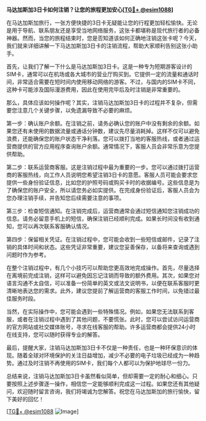 **马达加斯加3日卡如何注销？让您的旅程更加安心[[TG💪+ @esim1088](https://t.me/s/esim1088)]**

在马达加斯加旅行，一张方便快捷的3日卡无疑能让您的行程更加轻松愉快。无论是用于导航、联系朋友还是享受当地网络服务，这张卡都堪称是现代旅行者的必备神器。然而，当您的旅程结束时，您是否知道该如何正确地注销这张卡呢？今天，我们就来详细讲解一下马达加斯加3日卡的注销流程，帮助大家顺利告别这张小助手。

首先，让我们了解一下什么是马达加斯加3日卡。这是一种专为短期游客设计的SIM卡，通常可以在机场或各大城市的营业厅购买到。它提供一定的流量和通话时间，非常适合需要在短时间内使用移动网络的游客。不过，与国内的SIM卡不同，这种卡可能涉及国际漫游费用，因此在使用完毕后及时注销是非常重要的。

那么，具体应该如何操作呢？其实，注销马达加斯加3日卡的过程并不复杂，但需要您注意几个关键步骤，以免遗漏导致不必要的麻烦。

第一步：确认账户余额。在注销之前，请务必确认您的账户中没有剩余的余额。如果您还有未使用的数据流量或通话分钟数，建议先尽量消耗掉。这样不仅可以避免浪费，还能确保您的账户状态干净利落。您可以拨打当地的客服热线，或者通过运营商提供的官方应用程序查询账户余额。通常情况下，客服人员会非常乐意为您提供帮助。

第二步：联系运营商客服。这是注销过程中最为重要的一步。您可以通过拨打运营商的客服热线，向工作人员说明您希望注销3日卡的意愿。客服人员可能会要求您提供一些身份验证信息，比如您的护照号码或购买卡时的收据编号。这些信息是为了确保您的账户安全，所以请您务必如实提供。在完成身份验证后，客服人员会为您办理注销手续，并告知您后续需要注意的事项。

第三步：检查短信通知。在注销完成后，运营商通常会通过短信通知您注销成功的信息。请务必留意手机上的短信，确保注销已经顺利完成。如果长时间没有收到通知，您可以再次联系客服确认情况。

第四步：保留相关凭证。在注销过程中，您可能会收到一些短信或邮件，记录了注销的具体时间和状态。这些凭证非常重要，建议您妥善保存，以备将来查询或遇到问题时作为参考。

在整个注销过程中，有几个小技巧可以帮助您更高效地完成操作。首先，尽量选择在离境前完成注销，这样可以避免因忘记注销而导致的额外费用。其次，如果您对语言沟通不太自信，可以准备一份简单的英文或法文说明书，以便在联系客服时更清晰地表达您的需求。此外，建议您提前了解运营商的客服工作时间，以免错过最佳服务时段。

当然，在实际操作中，您可能会遇到一些特殊情况。例如，如果您无法联系到客服，或者在注销过程中遇到了其他问题，不要慌张。此时，您可以尝试访问运营商的官方网站或社交媒体账号，寻求在线客服的帮助。许多运营商都会提供24小时在线支持，您可以随时获得专业的解答。

最后，提醒大家，注销马达加斯加3日卡不仅是一种责任，也是一种环保意识的体现。随着全球对环境保护的关注日益增加，减少不必要的电子垃圾已经成为一种趋势。通过及时注销不再使用的SIM卡，我们每个人都可以为保护地球尽一份力。

总结来说，注销马达加斯加3日卡虽然看似简单，但却需要一定的耐心和细心。只要按照上述步骤逐一操作，相信您一定能够顺利完成这一过程。如果您还有其他疑问，欢迎随时留言咨询，我们将竭诚为您解答。祝您在马达加斯加的旅行愉快，留下美好的回忆！

[[TG💪+ @esim1088](https://t.me/s/esim1088) ![Image](https://i.postimg.cc/4NQfJmqS/Snipaste-2025-05-13-00-14-12.png)]
